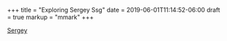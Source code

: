 +++
title = "Exploring Sergey Ssg"
date = 2019-06-01T11:14:52-06:00
draft = true
markup = "mmark"
+++

[Sergey](https://sergey.cool/)
